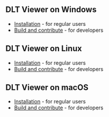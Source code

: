 ## DLT Viewer on Windows
- [Installation](../windows/install.md) - for regular users
- [Build and contribute](../windows/build.md) - for developers

## DLT Viewer on Linux
- [Installation](../linux/install.md) - for regular users
- [Build and contribute](../linux/build.md) - for developers

## DLT Viewer on macOS
- [Installation](./install.md) - for regular users
- [Build and contribute](./build.md) - for developers
